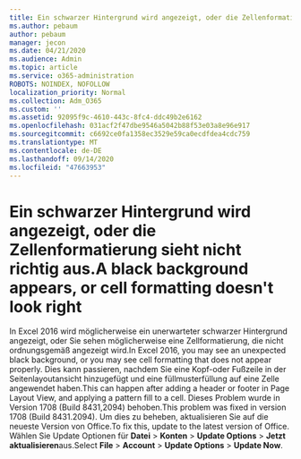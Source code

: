 ```yaml
---
title: Ein schwarzer Hintergrund wird angezeigt, oder die Zellenformatierung sieht nicht richtig aus.
ms.author: pebaum
author: pebaum
manager: jecon
ms.date: 04/21/2020
ms.audience: Admin
ms.topic: article
ms.service: o365-administration
ROBOTS: NOINDEX, NOFOLLOW
localization_priority: Normal
ms.collection: Adm_O365
ms.custom: ''
ms.assetid: 92095f9c-4610-443c-8fc4-ddc49b2e6162
ms.openlocfilehash: 031acf2f47dbe9546a5042b88f53e03a8e96e917
ms.sourcegitcommit: c6692ce0fa1358ec3529e59ca0ecdfdea4cdc759
ms.translationtype: MT
ms.contentlocale: de-DE
ms.lasthandoff: 09/14/2020
ms.locfileid: "47663953"
---
```

# <a name="a-black-background-appears-or-cell-formatting-doesnt-look-right"></a><span data-ttu-id="acd5b-102">Ein schwarzer Hintergrund wird angezeigt, oder die Zellenformatierung sieht nicht richtig aus.</span><span class="sxs-lookup"><span data-stu-id="acd5b-102">A black background appears, or cell formatting doesn't look right</span></span>

<span data-ttu-id="acd5b-103">In Excel 2016 wird möglicherweise ein unerwarteter schwarzer Hintergrund angezeigt, oder Sie sehen möglicherweise eine Zellformatierung, die nicht ordnungsgemäß angezeigt wird.</span><span class="sxs-lookup"><span data-stu-id="acd5b-103">In Excel 2016, you may see an unexpected black background, or you may see cell formatting that does not appear properly.</span></span> <span data-ttu-id="acd5b-104">Dies kann passieren, nachdem Sie eine Kopf-oder Fußzeile in der Seitenlayoutansicht hinzugefügt und eine füllmusterfüllung auf eine Zelle angewendet haben.</span><span class="sxs-lookup"><span data-stu-id="acd5b-104">This can happen after adding a header or footer in Page Layout View, and applying a pattern fill to a cell.</span></span> <span data-ttu-id="acd5b-105">Dieses Problem wurde in Version 1708 (Build 8431,2094) behoben.</span><span class="sxs-lookup"><span data-stu-id="acd5b-105">This problem was fixed in version 1708 (Build 8431.2094).</span></span> <span data-ttu-id="acd5b-106">Um dies zu beheben, aktualisieren Sie auf die neueste Version von Office.</span><span class="sxs-lookup"><span data-stu-id="acd5b-106">To fix this, update to the latest version of Office.</span></span> <span data-ttu-id="acd5b-107">Wählen Sie Update Optionen für **Datei** \> **Konten** \> **Update Options** \> **Jetzt aktualisieren**aus.</span><span class="sxs-lookup"><span data-stu-id="acd5b-107">Select **File** \> **Account** \> **Update Options** \> **Update Now**.</span></span>
  

